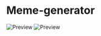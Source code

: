 # Meme-generator
![Preview](https://github.com/Kira-01/Meme-generator/assets/117978991/c1609974-f2fd-493d-a528-11fc6ccfd7c7)
![Preview](https://github.com/Kira-01/Meme-generator/assets/117978991/c1609974-f2fd-493d-a528-11fc6ccfd7c7)
